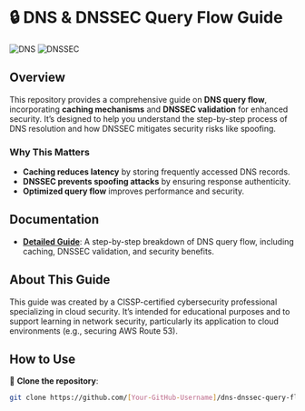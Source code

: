 # 🔒 DNS & DNSSEC Query Flow Guide

![DNS](https://img.shields.io/badge/Topic-DNS-blue)
![DNSSEC](https://img.shields.io/badge/Topic-DNSSEC-green)

## Overview
This repository provides a comprehensive guide on **DNS query flow**, incorporating **caching mechanisms** and **DNSSEC validation** for enhanced security. It’s designed to help you understand the step-by-step process of DNS resolution and how DNSSEC mitigates security risks like spoofing.

### Why This Matters
- **Caching reduces latency** by storing frequently accessed DNS records.
- **DNSSEC prevents spoofing attacks** by ensuring response authenticity.
- **Optimized query flow** improves performance and security.

## Documentation
- **[Detailed Guide](DNS-DNSSEC-QUERY-FLOW.md)**: A step-by-step breakdown of DNS query flow, including caching, DNSSEC validation, and security benefits.

## About This Guide
This guide was created by a CISSP-certified cybersecurity professional specializing in cloud security. It’s intended for educational purposes and to support learning in network security, particularly its application to cloud environments (e.g., securing AWS Route 53).

## How to Use
📌 **Clone the repository**:
```sh
git clone https://github.com/[Your-GitHub-Username]/dns-dnssec-query-flow.git